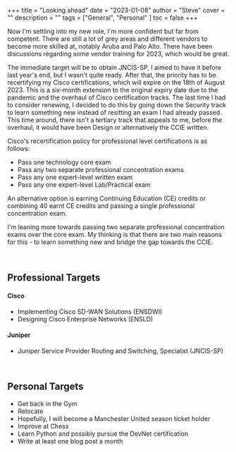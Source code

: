 +++
title = "Looking ahead"
date = "2023-01-08"
author = "Steve"
cover = ""
description = ""
tags = ["General", "Personal" ]
toc = false
+++

Now I'm settling into my new role, I'm more confident but far from competent. There are still a lot of grey areas and different vendors to become more skilled at, notably Aruba and Palo Alto. There have been discussions regarding some vendor training for 2023, which would be great.

The immediate target will be to obtain JNCIS-SP, I aimed to have it before last year's end, but I wasn't quite ready. After that, the priority has to be recertifying my Cisco certifications, which will expire on the 18th of August 2023. This is a six-month extension to the original expiry date due to the pandemic and the overhaul of Cisco certification tracks. The last time I had to consider renewing, I decided to do this by going down the Security track to learn something new instead of resitting an exam I had already passed. This time around, there isn't a tertiary track that appeals to me, before the overhaul, it would have been Design or alternatively the CCIE written.

Cisco's recertification policy for professional level certifications is as follows:
+ Pass one technology core exam 
+ Pass any two separate professional concentration exams
+ Pass any one expert-level written exam
+ Pass any one expert-level Lab/Practical exam

An alternative option is earning Continuing Education (CE) credits or combining 40 earnt CE credits and passing a single professional concentration exam.

I'm leaning more towards passing two separate professional concentration exams over the core exam. My thinking is that there are two main reasons for this - to learn something new and bridge the gap towards the CCIE. 

&nbsp;

## Professional Targets

#### Cisco
+ Implementing Cisco SD-WAN Solutions (ENSDWI)
+ Designing Cisco Enterprise Networks (ENSLD)
#### Juniper 
+ Juniper Service Provider Routing and Switching, Specialist (JNCIS-SP) 

&nbsp;

## Personal Targets

+ Get back in the Gym
+ Relocate 
+ Hopefully, I will become a Manchester United season ticket holder
+ Improve at Chess
+ Learn Python and possibly pursue the DevNet certification 
+ Write at least one blog post a month